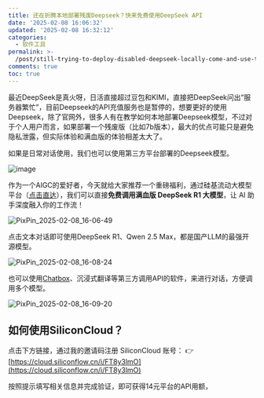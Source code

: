 ```yaml
---
title: 还在折腾本地部署残废Deepseek？快来免费使用DeepSeek API
date: '2025-02-08 16:06:32'
updated: '2025-02-08 16:32:12'
categories:
  - 软件工具
permalink: >-
  /post/still-trying-to-deploy-disabled-deepseek-locally-come-and-use-the-deepseek-api-for-free-2evh5m.html
comments: true
toc: true
---
```




最近DeepSeek是真火呀，日活直接超过豆包和KIMI，直接把DeepSeek问出“服务器繁忙”，目前Deepseek的API充值服务也是暂停的，想要更好的使用Deepseek，除了官网外，很多人有在教学如何本地部署Deepseek模型，不过对于个人用户而言，如果部署一个残废版（比如7b版本），最大的优点可能只是避免隐私泄露，但实际体验和满血版的体验相差太大了。

如果是日常对话使用，我们也可以使用第三方平台部署的Deepseek模型。

​![image](https://fastly.jsdelivr.net/gh/Achuan-2/PicBed@pic/assets/image-20250208161556-va6p04g.png)​

作为一个AIGC的爱好者，今天就给大家推荐一个重磅福利，通过硅基流动大模型平台（[点击直达](https://cloud.siliconflow.cn/i/FT8y3lmO)），我们可以直接**免费调用满血版 DeepSeek R1 大模型**，让 AI 助手深度融入你的工作流！

​![PixPin_2025-02-08_16-06-49](https://fastly.jsdelivr.net/gh/Achuan-2/PicBed@pic/assets/PixPin_2025-02-08_16-06-49-20250208160651-6dnjdvu.png)​

点击文本对话即可使用DeepSeek R1、Qwen 2.5 Max，都是国产LLM的最强开源模型。

​![PixPin_2025-02-08_16-08-24](https://fastly.jsdelivr.net/gh/Achuan-2/PicBed@pic/assets/PixPin_2025-02-08_16-08-24-20250208160831-yp9icfa.png)​

也可以使用[Chatbox](https://web.chatboxai.app/)、沉浸式翻译等第三方调用API的软件，来进行对话，方便调用多个模型。

​![PixPin_2025-02-08_16-09-20](https://fastly.jsdelivr.net/gh/Achuan-2/PicBed@pic/assets/PixPin_2025-02-08_16-09-20-20250208160924-bbsnpft.png)​

## 如何使用SiliconCloud？

点击下方链接，通过我的邀请码注册 SiliconCloud 账号： 👉 [https://cloud.siliconflow.cn/i/FT8y3lmO](https://cloud.siliconflow.cn/i/FT8y3lmO)

按照提示填写相关信息并完成验证，即可获得14元平台的API用额，
